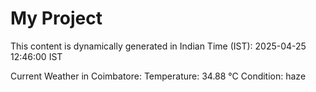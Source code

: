 # My Project

This content is dynamically generated in Indian Time (IST): 2025-04-25 12:46:00 IST


Current Weather in Coimbatore:
Temperature: 34.88 °C
Condition: haze
